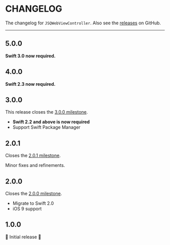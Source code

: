 # CHANGELOG

The changelog for `JSQWebViewController`. Also see the [releases](https://github.com/jessesquires/JSQWebViewController/releases) on GitHub.

--------------------------------------

5.0.0
-----

**Swift 3.0 now required.**

4.0.0
-----

**Swift 2.3 now required.**

3.0.0
-----

This release closes the [3.0.0 milestone](https://github.com/jessesquires/JSQWebViewController/issues?utf8=✓&q=+milestone%3A3.0.0+).

- **Swift 2.2 and above is now required**
- Support Swift Package Manager

2.0.1
-----

Closes the [2.0.1 milestone](https://github.com/jessesquires/JSQWebViewController/issues?q=milestone%3A2.0.1).

Minor fixes and refinements.

2.0.0
-----

Closes the [2.0.0 milestone](https://github.com/jessesquires/JSQWebViewController/issues?q=milestone%3A2.0.0).

- Migrate to Swift 2.0
- iOS 9 support

1.0.0
-----

:tada: Initial release :tada:
